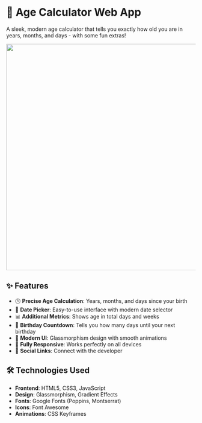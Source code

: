 # 🎂 Age Calculator Web App

A sleek, modern age calculator that tells you exactly how old you are in years, months, and days - with some fun extras!

<div align="center">
  <img src="https://github.com/user-attachments/assets/d40dff70-e9ea-451b-af3a-48f376e32ac6" width="600">
</div>


## ✨ Features

- 🕒 **Precise Age Calculation**: Years, months, and days since your birth
- 📅 **Date Picker**: Easy-to-use interface with modern date selector
- 📊 **Additional Metrics**: Shows age in total days and weeks
- 🎉 **Birthday Countdown**: Tells you how many days until your next birthday
- 🌈 **Modern UI**: Glassmorphism design with smooth animations
- 📱 **Fully Responsive**: Works perfectly on all devices
- 🔗 **Social Links**: Connect with the developer

## 🛠️ Technologies Used

- **Frontend**: HTML5, CSS3, JavaScript
- **Design**: Glassmorphism, Gradient Effects
- **Fonts**: Google Fonts (Poppins, Montserrat)
- **Icons**: Font Awesome
- **Animations**: CSS Keyframes
